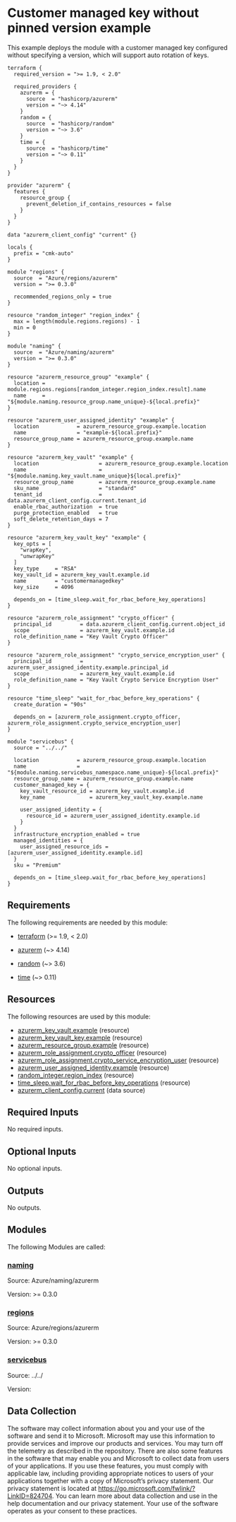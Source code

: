 <!-- BEGIN_TF_DOCS -->
# Customer managed key without pinned version example

This example deploys the module with a customer managed key configured without specifying a version, which will support auto rotation of keys.

```hcl
terraform {
  required_version = ">= 1.9, < 2.0"

  required_providers {
    azurerm = {
      source  = "hashicorp/azurerm"
      version = "~> 4.14"
    }
    random = {
      source  = "hashicorp/random"
      version = "~> 3.6"
    }
    time = {
      source  = "hashicorp/time"
      version = "~> 0.11"
    }
  }
}

provider "azurerm" {
  features {
    resource_group {
      prevent_deletion_if_contains_resources = false
    }
  }
}

data "azurerm_client_config" "current" {}

locals {
  prefix = "cmk-auto"
}

module "regions" {
  source  = "Azure/regions/azurerm"
  version = ">= 0.3.0"

  recommended_regions_only = true
}

resource "random_integer" "region_index" {
  max = length(module.regions.regions) - 1
  min = 0
}

module "naming" {
  source  = "Azure/naming/azurerm"
  version = ">= 0.3.0"
}

resource "azurerm_resource_group" "example" {
  location = module.regions.regions[random_integer.region_index.result].name
  name     = "${module.naming.resource_group.name_unique}-${local.prefix}"
}

resource "azurerm_user_assigned_identity" "example" {
  location            = azurerm_resource_group.example.location
  name                = "example-${local.prefix}"
  resource_group_name = azurerm_resource_group.example.name
}

resource "azurerm_key_vault" "example" {
  location                   = azurerm_resource_group.example.location
  name                       = "${module.naming.key_vault.name_unique}${local.prefix}"
  resource_group_name        = azurerm_resource_group.example.name
  sku_name                   = "standard"
  tenant_id                  = data.azurerm_client_config.current.tenant_id
  enable_rbac_authorization  = true
  purge_protection_enabled   = true
  soft_delete_retention_days = 7
}

resource "azurerm_key_vault_key" "example" {
  key_opts = [
    "wrapKey",
    "unwrapKey"
  ]
  key_type     = "RSA"
  key_vault_id = azurerm_key_vault.example.id
  name         = "customermanagedkey"
  key_size     = 4096

  depends_on = [time_sleep.wait_for_rbac_before_key_operations]
}

resource "azurerm_role_assignment" "crypto_officer" {
  principal_id         = data.azurerm_client_config.current.object_id
  scope                = azurerm_key_vault.example.id
  role_definition_name = "Key Vault Crypto Officer"
}

resource "azurerm_role_assignment" "crypto_service_encryption_user" {
  principal_id         = azurerm_user_assigned_identity.example.principal_id
  scope                = azurerm_key_vault.example.id
  role_definition_name = "Key Vault Crypto Service Encryption User"
}

resource "time_sleep" "wait_for_rbac_before_key_operations" {
  create_duration = "90s"

  depends_on = [azurerm_role_assignment.crypto_officer, azurerm_role_assignment.crypto_service_encryption_user]
}

module "servicebus" {
  source = "../../"

  location            = azurerm_resource_group.example.location
  name                = "${module.naming.servicebus_namespace.name_unique}-${local.prefix}"
  resource_group_name = azurerm_resource_group.example.name
  customer_managed_key = {
    key_vault_resource_id = azurerm_key_vault.example.id
    key_name              = azurerm_key_vault_key.example.name

    user_assigned_identity = {
      resource_id = azurerm_user_assigned_identity.example.id
    }
  }
  infrastructure_encryption_enabled = true
  managed_identities = {
    user_assigned_resource_ids = [azurerm_user_assigned_identity.example.id]
  }
  sku = "Premium"

  depends_on = [time_sleep.wait_for_rbac_before_key_operations]
}
```

<!-- markdownlint-disable MD033 -->
## Requirements

The following requirements are needed by this module:

- <a name="requirement_terraform"></a> [terraform](#requirement\_terraform) (>= 1.9, < 2.0)

- <a name="requirement_azurerm"></a> [azurerm](#requirement\_azurerm) (~> 4.14)

- <a name="requirement_random"></a> [random](#requirement\_random) (~> 3.6)

- <a name="requirement_time"></a> [time](#requirement\_time) (~> 0.11)

## Resources

The following resources are used by this module:

- [azurerm_key_vault.example](https://registry.terraform.io/providers/hashicorp/azurerm/latest/docs/resources/key_vault) (resource)
- [azurerm_key_vault_key.example](https://registry.terraform.io/providers/hashicorp/azurerm/latest/docs/resources/key_vault_key) (resource)
- [azurerm_resource_group.example](https://registry.terraform.io/providers/hashicorp/azurerm/latest/docs/resources/resource_group) (resource)
- [azurerm_role_assignment.crypto_officer](https://registry.terraform.io/providers/hashicorp/azurerm/latest/docs/resources/role_assignment) (resource)
- [azurerm_role_assignment.crypto_service_encryption_user](https://registry.terraform.io/providers/hashicorp/azurerm/latest/docs/resources/role_assignment) (resource)
- [azurerm_user_assigned_identity.example](https://registry.terraform.io/providers/hashicorp/azurerm/latest/docs/resources/user_assigned_identity) (resource)
- [random_integer.region_index](https://registry.terraform.io/providers/hashicorp/random/latest/docs/resources/integer) (resource)
- [time_sleep.wait_for_rbac_before_key_operations](https://registry.terraform.io/providers/hashicorp/time/latest/docs/resources/sleep) (resource)
- [azurerm_client_config.current](https://registry.terraform.io/providers/hashicorp/azurerm/latest/docs/data-sources/client_config) (data source)

<!-- markdownlint-disable MD013 -->
## Required Inputs

No required inputs.

## Optional Inputs

No optional inputs.

## Outputs

No outputs.

## Modules

The following Modules are called:

### <a name="module_naming"></a> [naming](#module\_naming)

Source: Azure/naming/azurerm

Version: >= 0.3.0

### <a name="module_regions"></a> [regions](#module\_regions)

Source: Azure/regions/azurerm

Version: >= 0.3.0

### <a name="module_servicebus"></a> [servicebus](#module\_servicebus)

Source: ../../

Version:

<!-- markdownlint-disable-next-line MD041 -->
## Data Collection

The software may collect information about you and your use of the software and send it to Microsoft. Microsoft may use this information to provide services and improve our products and services. You may turn off the telemetry as described in the repository. There are also some features in the software that may enable you and Microsoft to collect data from users of your applications. If you use these features, you must comply with applicable law, including providing appropriate notices to users of your applications together with a copy of Microsoft’s privacy statement. Our privacy statement is located at <https://go.microsoft.com/fwlink/?LinkID=824704>. You can learn more about data collection and use in the help documentation and our privacy statement. Your use of the software operates as your consent to these practices.
<!-- END_TF_DOCS -->